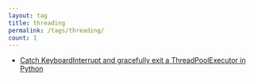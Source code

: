 ```yaml
---
layout: tag
title: threading
permalink: /tags/threading/
count: 1
---
```


- [Catch KeyboardInterrupt and gracefully exit a ThreadPoolExecutor in Python](https://joelsgp.github.io/solutions/2021/12/11/executor.html)
